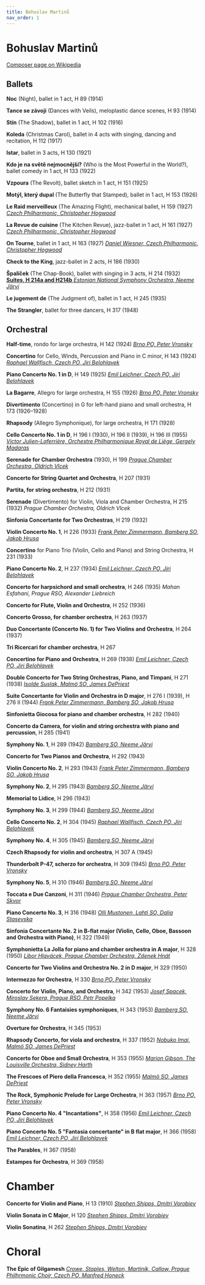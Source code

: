 ```yaml
---
title: Bohuslav Martinů
nav_order: 1
---
```


# Bohuslav Martinů



[Composer page on Wikipedia](https://en.wikipedia.org/wiki/List_of_compositions_by_Bohuslav_Martinů)

## Ballets 

**Noc** (Night), ballet in 1 act, H 89 (1914)

**Tance se závoji** (Dances with Veils), meloplastic dance scenes, H 93 (1914)

**Stín** (The Shadow), ballet in 1 act, H 102 (1916)

**Koleda** (Christmas Carol), ballet in 4 acts with singing, dancing and recitation, H 112 (1917)

**Istar**, ballet in 3 acts, H 130 (1921)

**Kdo je na světě nejmocnější?** (Who is the Most Powerful in the World?), ballet comedy in 1 act, H 133 (1922)

**Vzpoura** (The Revolt), ballet sketch in 1 act, H 151 (1925)

**Motýl, který dupal** (The Butterfly that Stamped), ballet in 1 act, H 153 (1926)

**Le Raid merveilleux** (The Amazing Flight), mechanical ballet, H 159 (1927) [*Czech Philharmonic, Christopher Hogwood*](https://tidal.com/album/95281094)

**La Revue de cuisine** (The Kitchen Revue), jazz-ballet in 1 act, H 161 (1927) [*Czech Philharmonic, Christopher Hogwood*](https://tidal.com/album/95281094)

**On Tourne**, ballet in 1 act, H 163 (1927) [*Daniel Wiesner, Czech Philharmonic, Christopher Hogwood*](https://tidal.com/album/95281094)

**Check to the King**, jazz-ballet in 2 acts, H 186 (1930)

**Špalíček** (The Chap-Book), ballet with singing in 3 acts, H 214 (1932) [**Suites, H 214a and H214b** *Estonian National Symphony Orchestra, Neeme Järvi*](https://tidal.com/album/376326703)

**Le jugement de** (The Judgment of), ballet in 1 act, H 245 (1935)

**The Strangler**, ballet for three dancers, H 317 (1948)


## Orchestral 

**Half-time**, rondo for large orchestra, H 142 (1924) [*Brno PO, Peter Vronsky*](https://tidal.com/album/104574662)

**Concertino** for Cello, Winds, Percussion and Piano in C minor, H 143 (1924) [*Raphael Wallfisch, Czech PO, Jiri Belohlavek*](https://tidal.com/album/12417082)

**Piano Concerto No. 1 in D**, H 149 (1925) [*Emil Leichner, Czech PO, Jiri Belohlavek*](https://tidal.com/album/95730537)

**La Bagarre**, Allegro for large orchestra, H 155 (1926) [*Brno PO, Peter Vronsky*](https://tidal.com/album/104574662)

**Divertimento** (Concertino) in G for left-hand piano and small orchestra, H 173 (1926–1928)

**Rhapsody** (Allegro Symphonique), for large orchestra, H 171 (1928)

**Cello Concerto No. 1 in D**, H 196 I (1930), H 196 II (1939), H 196 III (1955) [*Victor Julien-Laferrière, Orchestre Philharmonique Royal de Liège, Gergely Madaras*](https://tidal.com/album/179047254)

**Serenade for Chamber Orchestra** (1930), H 199 [*Prague Chamber Orchestra, Oldrich Vlcek*](https://tidal.com/album/121806477)

**Concerto for String Quartet and Orchestra**, H 207 (1931)

**Partita, for string orchestra**, H 212 (1931)

**Serenade** (Divertimento) for Violin, Viola and Chamber Orchestra, H 215 (1932) *Prague Chamber Orchestra, Oldrich Vlcek*

**Sinfonia Concertante for Two Orchestras**, H 219 (1932)

**Violin Concerto No. 1**, H 226 (1933) [*Frank Peter Zimmermann, Bamberg SO, Jakob Hrusa*](https://tidal.com/album/341658732)

**Concertino** for Piano Trio (Violin, Cello and Piano) and String Orchestra, H 231 (1933)

**Piano Concerto No. 2**, H 237 (1934) [*Emil Leichner, Czech PO, Jiri Belohlavek*](https://tidal.com/album/95730537)

**Concerto for harpsichord and small orchestra**, H 246 (1935) *Mahan Esfahani, Prague RSO, Alexander Liebreich*

**Concerto for Flute, Violin and Orchestra**, H 252 (1936)

**Concerto Grosso, for chamber orchestra**, H 263 (1937)

**Duo Concertante (Concerto No. 1) for Two Violins and Orchestra**, H 264 (1937)

**Tri Ricercari for chamber orchestra**, H 267

**Concertino for Piano and Orchestra**, H 269 (1938) [*Emil Leichner, Czech PO, Jiri Belohlavek*](https://tidal.com/album/95730537)

**Double Concerto for Two String Orchestras, Piano, and Timpani**, H 271 (1938) [*Isolde Suslak, Malmö SO, James DePriest*](https://tidal.com/album/12107349)

**Suite Concertante for Violin and Orchestra in D major**, H 276 I (1939), H 276 II (1944) [*Frank Peter Zimmermann, Bamberg SO, Jakob Hrusa*](https://tidal.com/album/343201672)

**Sinfonietta Giocosa for piano and chamber orchestra**, H 282 (1940)

**Concerto da Camera, for violin and string orchestra with piano and percussion**, H 285 (1941)

**Symphony No. 1**, H 289 (1942) [*Bamberg SO, Neeme Järvi*](https://tidal.com/album/12123310)

**Concerto for Two Pianos and Orchestra**, H 292 (1943)

**Violin Concerto No. 2**, H 293 (1943) [*Frank Peter Zimmermann, Bamberg SO, Jakob Hrusa*](https://tidal.com/album/341658732)

**Symphony No. 2**, H 295 (1943) [*Bamberg SO, Neeme Järvi*](https://tidal.com/album/12123310)

**Memorial to Lidice**, H 296 (1943)

**Symphony No. 3**, H 299 (1944) [*Bamberg SO, Neeme Järvi*](https://tidal.com/album/341729418)

**Cello Concerto No. 2**, H 304 (1945) [*Raphael Wallfisch, Czech PO, Jiri Belohlavek*](https://tidal.com/album/12417082)

**Symphony No. 4**, H 305 (1945) [*Bamberg SO, Neeme Järvi*](https://tidal.com/album/341729418)

**Czech Rhapsody for violin and orchestra**, H 307 A (1945)

**Thunderbolt P-47, scherzo for orchestra**, H 309 (1945) [*Brno PO, Peter Vronsky*](https://tidal.com/album/104574662)

**Symphony No. 5**, H 310 (1946) [*Bamberg SO, Neeme Järvi*](https://tidal.com/album/22486407)

**Toccata e Due Canzoni**, H 311 (1946) [*Prague Chamber Orchestra, Peter Skvor*](https://tidal.com/album/92549056)

**Piano Concerto No. 3**, H 316 (1948) [*Olli Mustonen, Lahti SO, Dalia Stasevska*](https://tidal.com/album/339835159)

**Sinfonia Concertante No. 2 in B-flat major (Violin, Cello, Oboe, Bassoon and Orchestra with Piano)**, H 322 (1949)

**Symphonietta La Jolla for piano and chamber orchestra in A major**, H 328 (1950) [*Libor Hlavácek, Prague Chamber Orchestra, Zdenek Hnát*](https://tidal.com/album/92549056)

**Concerto for Two Violins and Orchestra No. 2 in D major**, H 329 (1950)

**Intermezzo for Orchestra**, H 330 [*Brno PO, Peter Vronsky*](https://tidal.com/album/104574662)

**Concerto for Violin, Piano, and Orchestra**, H 342 (1953) [*Josef Spacek, Miroslav Sekera, Prague RSO, Petr Popelka*](https://tidal.com/album/310460423)

**Symphony No. 6 Fantaisies symphoniques**, H 343 (1953) [*Bamberg SO, Neeme Järvi*](https://tidal.com/album/22486407)

**Overture for Orchestra**, H 345 (1953)

**Rhapsody Concerto, for viola and orchestra**, H 337 (1952) [*Nobuko Imai, Malmö SO, James DePriest*](https://tidal.com/album/12107349)

**Concerto for Oboe and Small Orchestra**, H 353 (1955) [*Marion Gibson, The Louisville Orchestra, Sidney Harth*](https://tidal.com/album/29089881)

**The Frescoes of Piero della Francesca**, H 352 (1955) [*Malmö SO, James DePriest*](https://tidal.com/album/12107349)

**The Rock, Symphonic Prelude for Large Orchestra**, H 363 (1957) [*Brno PO, Peter Vronsky*](https://tidal.com/album/104574662)

**Piano Concerto No. 4 "Incantations"**, H 358 (1956) [*Emil Leichner, Czech PO, Jiri Belohlavek*](https://tidal.com/album/95730537)

**Piano Concerto No. 5 "Fantasia concertante" in B flat major**, H 366 (1958) [*Emil Leichner, Czech PO, Jiri Belohlavek*](https://tidal.com/album/95730537)

**The Parables**, H 367 (1958)

**Estampes for Orchestra**, H 369 (1958) 

# Chamber

**Concerto for Violin and Piano**, H 13 (1910) [*Stephen Shipps, Dmitri Vorobiev*](https://tidal.com/album/12621237)

**Violin Sonata in C Major**, H 120 [*Stephen Shipps, Dmitri Vorobiev*](https://tidal.com/album/12621237)

**Violin Sonatina**, H 262 [*Stephen Shipps, Dmitri Vorobiev*](https://tidal.com/album/12621237)

# Choral

**The Epic of Gilgamesh** [*Crowe, Staples, Welton, Martinik, Callow, Prague Philhrmonic Choir, Czech PO, Manfred Honeck*](https://tidal.com/album/92803606)


